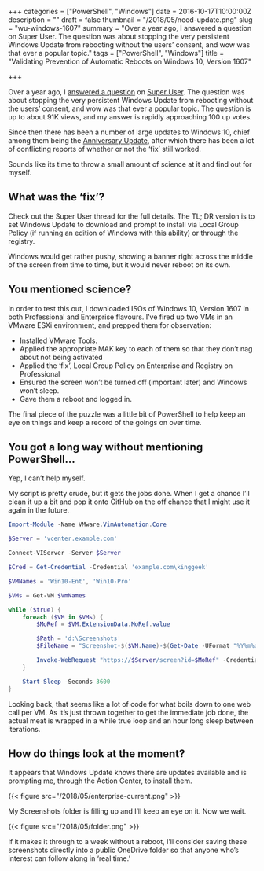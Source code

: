 +++
categories = ["PowerShell", "Windows"]
date = 2016-10-17T10:00:00Z
description = ""
draft = false
thumbnail = "/2018/05/need-update.png"
slug = "wu-windows-1607"
summary = "Over a year ago, I answered a question on Super User. The question was about stopping the very persistent Windows Update from rebooting without the users’ consent, and wow was that ever a popular topic."
tags = ["PowerShell", "Windows"]
title = "Validating Prevention of Automatic Reboots on Windows 10, Version 1607"

+++


Over a year ago, I [answered a question](https://superuser.com/questions/957267/how-to-disable-automatic-reboots-in-windows-10) on [Super User](https://superuser.com/). The question was about stopping the very persistent Windows Update from rebooting without the users’ consent, and wow was that ever a popular topic. The question is up to about 91K views, and my answer is rapidly approaching 100 up votes.

Since then there has been a number of large updates to Windows 10, chief among them being the [Anniversary Update](https://blogs.windows.com/windowsexperience/2016/08/02/new-video-series-this-week-on-windows-highlights-windows-10-anniversary-update/#DQMex8PHh4jPJDqd.97), after which there has been a lot of conflicting reports of whether or not the ‘fix’ still worked.

Sounds like its time to throw a small amount of science at it and find out for myself.

## **What was the ‘fix’?**

Check out the Super User thread for the full details. The TL; DR version is to set Windows Update to download and prompt to install via Local Group Policy (if running an edition of Windows with this ability) or through the registry.

Windows would get rather pushy, showing a banner right across the middle of the screen from time to time, but it would never reboot on its own.

## **You mentioned science?**

In order to test this out, I downloaded ISOs of Windows 10, Version 1607 in both Professional and Enterprise flavours. I’ve fired up two VMs in an VMware ESXi environment, and prepped them for observation:

* Installed VMware Tools.
* Applied the appropriate MAK key to each of them so that they don’t nag about not being activated
* Applied the ‘fix’, Local Group Policy on Enterprise and Registry on Professional
* Ensured the screen won’t be turned off (important later) and Windows won’t sleep.
* Gave them a reboot and logged in.

The final piece of the puzzle was a little bit of PowerShell to help keep an eye on things and keep a record of the goings on over time.

## **You got a long way without mentioning PowerShell…**

Yep, I can’t help myself.

My script is pretty crude, but it gets the jobs done. When I get a chance I’ll clean it up a bit and pop it onto GitHub on the off chance that I might use it again in the future.

```powershell
Import-Module -Name VMware.VimAutomation.Core

$Server = 'vcenter.example.com'

Connect-VIServer -Server $Server

$Cred = Get-Credential -Credential 'example.com\kinggeek'

$VMNames = 'Win10-Ent', 'Win10-Pro'

$VMs = Get-VM $VmNames

while ($true) {
    foreach ($VM in $VMs) {
        $MoRef = $VM.ExtensionData.MoRef.value

        $Path = 'd:\Screenshots'
        $FileName = "Screenshot-$($VM.Name)-$(Get-Date -UFormat "%Y%m%d%H%M").png"

        Invoke-WebRequest "https://$Server/screen?id=$MoRef" -Credential $Cred -OutFile "$Path\$FileName"
    }

    Start-Sleep -Seconds 3600
}

```

Looking back, that seems like a lot of code for what boils down to one web call per VM. As it’s just thrown together to get the immediate job done, the actual meat is wrapped in a while true loop and an hour long sleep between iterations.

## **How do things look at the moment?**

It appears that Windows Update knows there are updates available and is prompting me, through the Action Center, to install them.

{{< figure src="/2018/05/enterprise-current.png" >}}

My Screenshots folder is filling up and I’ll keep an eye on it. Now we wait.

{{< figure src="/2018/05/folder.png" >}}

If it makes it through to a week without a reboot, I’ll consider saving these screenshots directly into a public OneDrive folder so that anyone who’s interest can follow along in ‘real time.’

